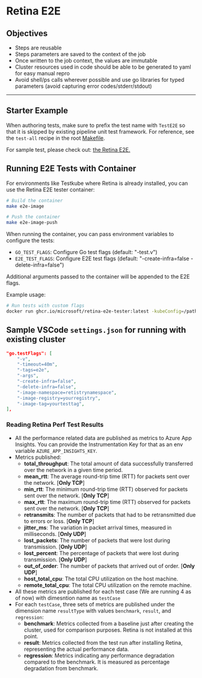 # Retina E2E

## Objectives

- Steps are reusable
- Steps parameters are saved to the context of the job
- Once written to the job context, the values are immutable
- Cluster resources used in code should be able to be generated to yaml for easy manual repro
- Avoid shell/ps calls wherever possible and use go libraries for typed parameters (avoid capturing error codes/stderr/stdout)

---

## Starter Example

When authoring tests, make sure to prefix the test name with `TestE2E` so that it is skipped by existing pipeline unit test framework.
For reference, see the `test-all` recipe in the root [Makefile](../../Makefile).

For sample test, please check out:
[the Retina E2E.](./scenarios/retina/drop/scenario.go)

## Running E2E Tests with Container

For environments like Testkube where Retina is already installed, you can use the Retina E2E tester container:

```bash
# Build the container
make e2e-image

# Push the container
make e2e-image-push
```

When running the container, you can pass environment variables to configure the tests:
- `GO_TEST_FLAGS`: Configure Go test flags (default: "-test.v")
- `E2E_TEST_FLAGS`: Configure E2E test flags (default: "-create-infra=false -delete-infra=false")

Additional arguments passed to the container will be appended to the E2E flags.

Example usage:
```bash
# Run tests with custom flags
docker run ghcr.io/microsoft/retina-e2e-tester:latest -kubeConfig=/path/to/kubeconfig -image-namespace=your-registry -image-registry=your-namespace -image-tag=your-tag
```

## Sample VSCode `settings.json` for running with existing cluster

```json
"go.testFlags": [
    "-v",
    "-timeout=40m",
    "-tags=e2e",
    "-args",
    "-create-infra=false",
    "-delete-infra=false",
    "-image-namespace=retistrynamespace",
    "-image-registry=yourregistry",
    "-image-tag=yourtesttag",
],
```

### Reading Retina Perf Test Results

- All the performance related data are published as metrics to Azure App Insights. You can provide the Instrumentation Key for that as an env variable `AZURE_APP_INSIGHTS_KEY`.
- Metrics published:
  - **total_throughput**: The total amount of data successfully transferred over the network in a given time period.
  - **mean_rtt**: The average round-trip time (RTT) for packets sent over the network. [**Only TCP**]
  - **min_rtt**: The minimum round-trip time (RTT) observed for packets sent over the network. [**Only TCP**]
  - **max_rtt**: The maximum round-trip time (RTT) observed for packets sent over the network. [**Only TCP**]
  - **retransmits**: The number of packets that had to be retransmitted due to errors or loss. [**Only TCP**]
  - **jitter_ms**: The variation in packet arrival times, measured in milliseconds. [**Only UDP**]
  - **lost_packets**: The number of packets that were lost during transmission. [**Only UDP**]
  - **lost_percent**: The percentage of packets that were lost during transmission. [**Only UDP**]
  - **out_of_order**: The number of packets that arrived out of order. [**Only UDP**]
  - **host_total_cpu**: The total CPU utilization on the host machine.
  - **remote_total_cpu**: The total CPU utilization on the remote machine.
- All these metrics are published for each test case (We are running 4 as of now) with dimesntion name as `testCase`
- For each `testCase`, three sets of metrics are published under the dimension name `resultType` with values `benchmark`, `result`, and `regression`:
  - **benchmark**: Metrics collected from a baseline just after creating the cluster, used for comparison purposes. Retina is not installed at this point.
  - **result**: Metrics collected from the test run after installing Retina, representing the actual performance data.
  - **regression**: Metrics indicating any performance degradation compared to the benchmark. It is measured as percentage degradation from benchmark.
